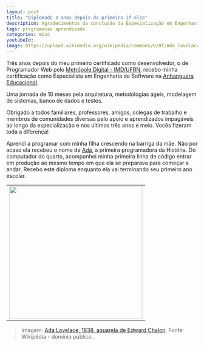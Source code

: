 ```yaml
---
layout: post
title: "Diplomado 3 anos depois do primeiro if-else"
description: Agradecimentos da conclusão da Especialização em Engenharia de Software
tags: programacao aprendizado
categories: misc
youtubeId:
image: https://upload.wikimedia.org/wikipedia/commons/0/0f/Ada_lovelace.jpg
---
```


Três anos depois do meu primeiro certificado como desenvolvedor, o de Programador Web pelo [Metrópole Digital - IMD/UFRN](https://portal.imd.ufrn.br/portal/), recebo minha certificação como Especialista em Engenharia de Software na [Anhanguera Educacional](https://www.anhanguera.com/).

Uma jornada de 10 meses pela arquitetura, metodologias ágeis, modelagem de sistemas, banco de dados e testes.

Obrigado a todos familiares, professores, amigos, colegas de trabalho e membros de comunidades diversas pelo apoio e aprendizados impagáveis ao longo da especialização e nos últimos três anos e meio. Vocês fizeram toda a diferença!

Aprendi a programar com minha filha crescendo na barriga da mãe. Não por acaso ela recebeu o nome de [Ada](https://pt.wikipedia.org/wiki/Ada_Lovelace), a primeira programadora da História. Do computador do quarto, acompanhei minha primeira linha de código entrar em produção ao mesmo tempo em que ela se preparava para começar a andar. Recebo este diploma enquanto ela vai terminando seu primeiro ano escolar.


<table cellpadding="0" cellspacing="0" border="0" width="100%">
<tr><td align="center">
  <img src="https://upload.wikimedia.org/wikipedia/commons/0/0f/Ada_lovelace.jpg" width="350">
</td></tr>
</table>

>Imagem: [Ada Lovelace, 1838, aquarela de Edward Chalon](https://commons.wikimedia.org/wiki/File:Ada_lovelace.jpg?uselang=pt#Licenciamento). Fonte: Wikipédia - domínio público.
